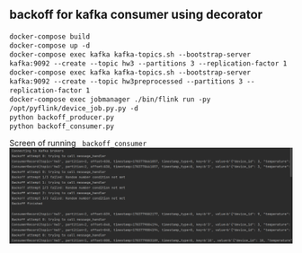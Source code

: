 ##  backoff for kafka consumer using decorator

```commandline
docker-compose build 
docker-compose up -d 
docker-compose exec kafka kafka-topics.sh --bootstrap-server kafka:9092 --create --topic hw3 --partitions 3 --replication-factor 1
docker-compose exec kafka kafka-topics.sh --bootstrap-server kafka:9092 --create --topic hw3preprocessed --partitions 3 --replication-factor 1
docker-compose exec jobmanager ./bin/flink run -py /opt/pyflink/device_job.py.py -d
python backoff_producer.py
python backoff_consumer.py
```

Screen of running <code> backoff_consumer </code>
![img.png](backoff_consumer.png)